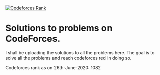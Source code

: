 [![Codeforces Rank](https://img.shields.io/badge/codeforces-1082-lightgrey.svg)](https://codeforces.com/profile/aCoderfml)

# Solutions to problems on CodeForces.

I shall be uploading the solutions to all the problems here.
The goal is to solve all the problems and reach codeforces red in doing so.


Codeforces rank as on 26th-June-2020: 1082

